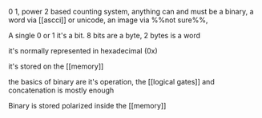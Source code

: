 0 1, power 2 based counting system, anything can and must be a binary, a word via [[ascci]] or unicode, an image via %%not sure%%,  

A single 0 or 1 it's a bit. 8 bits are a byte, 2 bytes is a word 

it's normally represented in hexadecimal (0x) 

it's stored on the [[memory]] 

the basics of binary are it's operation, the [[logical gates]] and concatenation is mostly enough

Binary is stored polarized inside the [[memory]]
